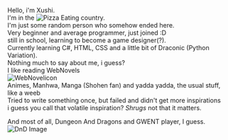 Hello, i'm Xushi.  
I'm in the ![Pizza Eating](https://cdn.discordapp.com/emojis/1193618658723897364.gif?size=48&quality=lossless&name=eat) country.  
I'm just some random person who somehow ended here.  
Very beginner and average programmer, just joined :D  
still in school, learning to become a game designer(?).  
Currently learning C#, HTML, CSS and a little bit of Draconic (Python Variation).    
Nothing much to say about me, i guess?    
I like reading WebNovels  
![WebNovelicon](https://github.com/YuXushi/YuXushi/assets/150656566/d56daab1-26b2-4df5-a86a-334b25bcca47)  
Animes, Manhwa, Manga (Shohen fan) and yadda yadda, the usual stuff, like a weeb  
Tried to write something once, but failed and didn't get more inspirations  
i guess you call that volatile inspiration? <i>Shrugs</i> not that it matters.  
  
And most of all, Dungeon And Dragons and GWENT player, I guess.  
![DnD Image](https://cdn.discordapp.com/attachments/1030786205035532338/1235517518597066802/DnD-Symbol.png?ex=6634a8db&is=6633575b&hm=9350c34d3be4b3deb012f69c5b5d2c14c8194aee714708ec017182d35cacf240&)